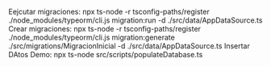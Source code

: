 Eejcutar migraciones: npx ts-node -r tsconfig-paths/register ./node_modules/typeorm/cli.js migration:run -d ./src/data/AppDataSource.ts
Crear migraciones: npx ts-node -r tsconfig-paths/register ./node_modules/typeorm/cli.js migration:generate ./src/migrations/MigracionInicial -d ./src/data/AppDataSource.ts
Insertar DAtos Demo: npx ts-node src/scripts/populateDatabase.ts